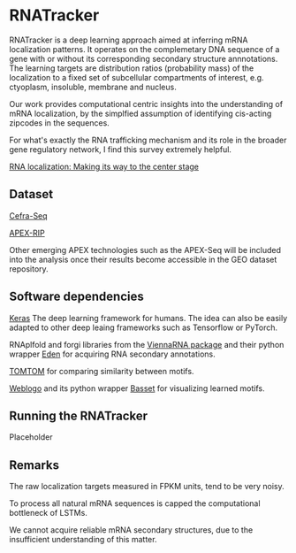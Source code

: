 # RNATracker

RNATracker is a deep learning approach aimed at inferring mRNA localization patterns.
It operates on the complemetary DNA sequence of a gene with or without its corresponding secondary structure annnotations.
The learning targets are distribution ratios (probability mass) of the localization to a fixed set of subcellular compartments of interest, e.g. ctyoplasm, insoluble, membrane and nucleus.

Our work provides computational centric insights into the understanding of mRNA localization, by the simplfied assumption of identifying cis-acting zipcodes in the sequences. 

For what's exactly the RNA trafficking mechanism and its role in the broader gene regulatory network,
I find this survey extremely helpful.

[RNA localization: Making its way to the center stage](https://www.ncbi.nlm.nih.gov/pubmed/28630007)

## Dataset

[Cefra-Seq](https://www.ncbi.nlm.nih.gov/pubmed/28579403)

[APEX-RIP](https://www.ncbi.nlm.nih.gov/pubmed/29239719) 

Other emerging APEX technologies such as the APEX-Seq will be included into the analysis once their results become accessible in the GEO dataset repository. 

## Software dependencies

[Keras](https://github.com/keras-team/keras) The deep learning framework for humans. The idea
 can also be easily adapted to other deep leaing frameworks such as Tensorflow or PyTorch. 

RNAplfold and forgi libraries from the [ViennaRNA package](https://www.tbi.univie.ac.at/RNA/) and their python wrapper [Eden](https://github.com/fabriziocosta/EDeN) for acquiring RNA secondary annotations.

[TOMTOM](http://meme-suite.org) for comparing similarity between motifs.

[Weblogo](https://weblogo.berkeley.edu/logo.cgi) and its python wrapper [Basset](https://github.com/davek44/Basset) for visualizing learned motifs.


## Running the RNATracker

Placeholder

## Remarks

The raw localization targets measured in FPKM units, tend to be very noisy.

To process all natural mRNA sequences is capped the computational bottleneck of LSTMs.

We cannot acquire reliable mRNA secondary structures, due to the insufficient understanding of this matter. 